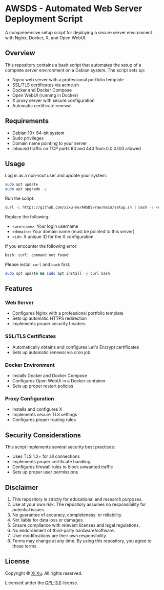 # AWSDS - Automated Web Server Deployment Script

A comprehensive setup script for deploying a secure server environment with Nginx, Docker, X, and Open WebUI.

## Overview

This repository contains a bash script that automates the setup of a complete server environment on a Debian system. The script sets up:

- Nginx web server with a professional portfolio template
- SSL/TLS certificates via acme.sh
- Docker and Docker Compose
- Open WebUI (running in Docker)
- X proxy server with secure configuration
- Automatic certificate renewal

## Requirements

- Debian 10+ 64-bit system
- Sudo privileges
- Domain name pointing to your server
- Inbound traffic on TCP ports 80 and 443 from 0.0.0.0/0 allowed

## Usage

Log in as a non-root user and update your system:

```bash
sudo apt update
sudo apt upgrade -y
```

Run the script:

```bash
curl -L https://github.com/xixu-me/AWSDS/raw/main/setup.sh | bash -s <username> <domain> <id>
```

Replace the following:

- `<username>`: Your login username
- `<domain>`: Your domain name (must be pointed to this server)
- `<id>`: A unique ID for the X configuration

If you encounter the following error:

```bash
bash: curl: command not found
```

Please install `curl` and `bash` first:

```bash
sudo apt update && sudo apt install -y curl bash
```

## Features

### Web Server

- Configures Nginx with a professional portfolio template
- Sets up automatic HTTPS redirection
- Implements proper security headers

### SSL/TLS Certificates

- Automatically obtains and configures Let's Encrypt certificates
- Sets up automatic renewal via cron job

### Docker Environment

- Installs Docker and Docker Compose
- Configures Open WebUI in a Docker container
- Sets up proper restart policies

### Proxy Configuration

- Installs and configures X
- Implements secure TLS settings
- Configures proper routing rules

## Security Considerations

This script implements several security best practices:

- Uses TLS 1.2+ for all connections
- Implements proper certificate handling
- Configures firewall rules to block unwanted traffic
- Sets up proper user permissions

## Disclaimer

1. This repository is strictly for educational and research purposes.
2. Use at your own risk. The repository assumes no responsibility for potential issues.
3. No guarantee of accuracy, completeness, or reliability.
4. Not liable for data loss or damages.
5. Ensure compliance with relevant licenses and legal regulations.
6. No endorsement of third-party hardware/software.
7. User modifications are their own responsibility.
8. Terms may change at any time. By using this repository, you agree to these terms.

## License

Copyright &copy; [Xi Xu](https://xi-xu.me). All rights reserved.

Licensed under the [GPL-3.0](LICENSE) license.  
